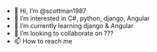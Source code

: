 - 👋 Hi, I’m @scottman1987
- 👀 I’m interested in C#, python, django, Angular
- 🌱 I’m currently learning django & Angular
- 💞️ I’m looking to collaborate on ???
- 📫 How to reach me 

<!---
scottman1987/scottman1987 is a ✨ special ✨ repository because its `README.md` (this file) appears on your GitHub profile.
You can click the Preview link to take a look at your changes.
--->
